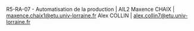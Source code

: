 R5-RA-07 - Automatisation de la production | AIL2
Maxence CHAIX | maxence.chaix1@etu.univ-lorraine.fr
Alex COLLIN | alex.collin7@etu.univ-lorraine.fr
